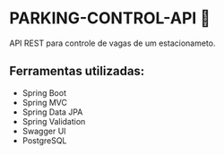 # PARKING-CONTROL-API :leaves:
API REST para controle de vagas de um estacionameto.

## Ferramentas utilizadas:
- Spring Boot
- Spring MVC
- Spring Data JPA
- Spring Validation
- Swagger UI
- PostgreSQL
